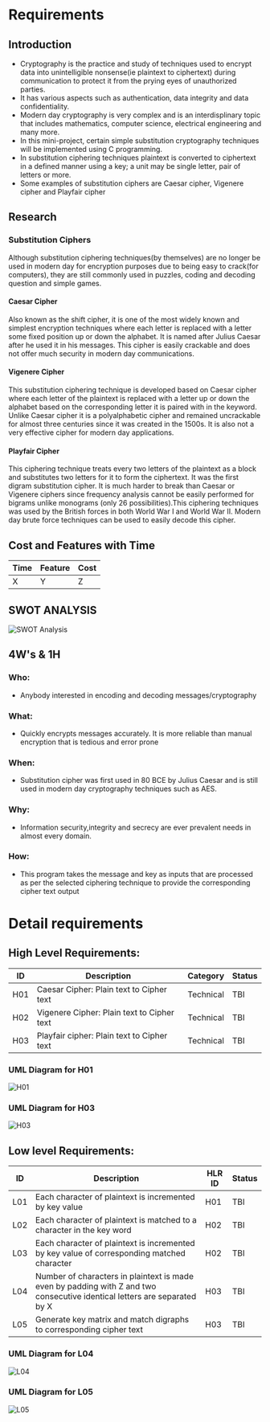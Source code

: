 # Requirements
## Introduction

* Cryptography is the practice and study of techniques used to encrypt data into unintelligible nonsense(ie plaintext to ciphertext) during communication to protect it from the prying eyes of unauthorized parties.
* It has various aspects such as authentication, data integrity and data confidentiality.
* Modern day cryptography is very complex and is an interdisplinary topic that includes mathematics, computer science, electrical engineering and many more.
* In this mini-project, certain simple substitution cryptography techniques will be implemented using C programming.
* In substitution ciphering techniques plaintext is converted to ciphertext in a defined manner using a key; a unit may be single letter, pair of letters or more.
* Some examples of substitution ciphers are Caesar cipher, Vigenere cipher and Playfair cipher

## Research
### Substitution Ciphers

Although substitution ciphering techniques(by themselves) are no longer be used in modern day for encryption purposes due to being easy to crack(for computers), they are still commonly used in puzzles, coding and decoding question and simple games.

#### Caesar Cipher
Also known as the shift cipher, it is one of the most widely known and simplest encryption techniques where each letter is replaced with a letter some fixed position up or down the alphabet. It is named after Julius Caesar after he used it in his messages. This cipher is easily crackable and does not offer much security in modern day communications.

#### Vigenere Cipher
This substitution ciphering technique is developed based on Caesar cipher where each letter of the plaintext is replaced with a letter up or down the alphabet based on the corresponding letter it is paired with in the keyword. Unlike Caesar cipher it is a polyalphabetic cipher and remained uncrackable for almost three centuries since it was created in the 1500s. It is also not a very effective cipher for modern day applications.

#### Playfair Cipher
This ciphering technique treats every two letters of the plaintext as a block and substitutes two letters for it to form the ciphertext. It was the first digram substitution cipher. It is much harder to break than Caesar or Vigenere ciphers since frequency analysis cannot be easily performed for bigrams unlike monograms (only 26 possibilities).This ciphering techniques was used by the British forces in both World War I and World War II. Modern day brute force techniques can be used to easily decode this cipher.

## Cost and Features with Time 
| Time | Feature | Cost |
| ----- | ----- | ----- |
|   X   |   Y   |   Z   |

## SWOT ANALYSIS
![SWOT Analysis](https://github.com/NalinBharathiEaswaramoorthy/StepIn_MiniProject_C/blob/master/1_Requirements/SWOT.png)

## 4W's & 1H

### Who:
* Anybody interested in encoding and decoding messages/cryptography

### What:
* Quickly encrypts messages accurately. It is more reliable than manual encryption that is tedious and error prone

### When:
* Substitution cipher was first used in 80 BCE by Julius Caesar and is still used in modern day cryptography techniques such as AES. 

### Why:
* Information security,integrity and secrecy are ever prevalent needs in almost every domain.

### How:
* This program takes the message and key as inputs that are processed as per the selected ciphering technique to provide the corresponding cipher text output

# Detail requirements
## High Level Requirements: 
| ID | Description | Category | Status | 
| ----- | ----- | ------- | ---------|
| H01 | Caesar Cipher: Plain text to Cipher text | Technical | TBI | 
| H02 | Vigenere Cipher: Plain text to Cipher text | Technical | TBI |
| H03 | Playfair cipher: Plain text to Cipher text | Technical | TBI | 

### UML Diagram for H01
![H01](https://github.com/NalinBharathiEaswaramoorthy/StepIn_MiniProject_C/blob/master/1_Requirements/H01.jpg)
### UML Diagram for H03
![H03](https://github.com/NalinBharathiEaswaramoorthy/StepIn_MiniProject_C/blob/master/1_Requirements/H02.jpg)

##  Low level Requirements:
| ID | Description | HLR ID | Status |
| ----- | ----- | ------- | ---------|
| L01 | Each character of plaintext is incremented by key value  | H01 | TBI |
| L02 | Each character of plaintext is matched to a character in the key word  | H02 | TBI |
| L03 | Each character of plaintext is incremented by key value of corresponding matched character | H02 | TBI |
| L04 | Number of characters in plaintext is made even by padding with Z and two consecutive identical letters are separated by X  | H03 | TBI |
| L05 | Generate key matrix and match digraphs to corresponding cipher text | H03 | TBI |

### UML Diagram for L04
![L04](https://github.com/NalinBharathiEaswaramoorthy/StepIn_MiniProject_C/blob/master/1_Requirements/L04.jpg)
### UML Diagram for L05
![L05](https://github.com/NalinBharathiEaswaramoorthy/StepIn_MiniProject_C/blob/master/1_Requirements/L05.jpg)
